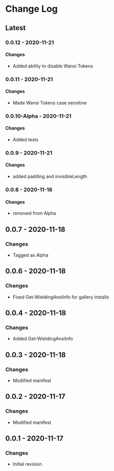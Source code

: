 Change Log
=======

## **Latest**

### 0.0.12 - 2020-11-21
#### Changes
- Added ability to disable Wansi Tokens

### 0.0.11 - 2020-11-21
#### Changes
- Made Wansi Tokens case sensitive

### 0.0.10-Alpha - 2020-11-21
#### Changes
- Added tests

### 0.0.9 - 2020-11-21
#### Changes
- added padding and invisibleLength

### 0.0.8 - 2020-11-18
#### Changes
- removed from Alpha

## 0.0.7 - 2020-11-18
### Changes
- Tagged as Alpha

## 0.0.6 - 2020-11-18
### Changes
- Fixed Get-WieldingAnsiInfo for gallery installs

## 0.0.4 - 2020-11-18
### Changes
- Added Get-WieldingAnsiInfo

## 0.0.3 - 2020-11-18
### Changes
- Modified manifest

## 0.0.2 - 2020-11-17
### Changes
- Modified manifest

## 0.0.1 - 2020-11-17
### Changes
- Initial revision 

